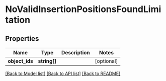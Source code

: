 # NoValidInsertionPositionsFoundLimitation

## Properties
Name | Type | Description | Notes
------------ | ------------- | ------------- | -------------
**object_ids** | **string[]** |  | [optional] 

[[Back to Model list]](../../README.md#documentation-for-models) [[Back to API list]](../../README.md#documentation-for-api-endpoints) [[Back to README]](../../README.md)

